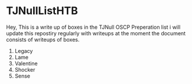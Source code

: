 # TJNullListHTB
 
Hey, This is a write up of boxes in the TJNull OSCP Preperation list i will update this repostiry regularly with writeups at the moment the document consists of writeups of boxes.

1. Legacy 
2. Lame
3. Valentine
4. Shocker
5. Sense
